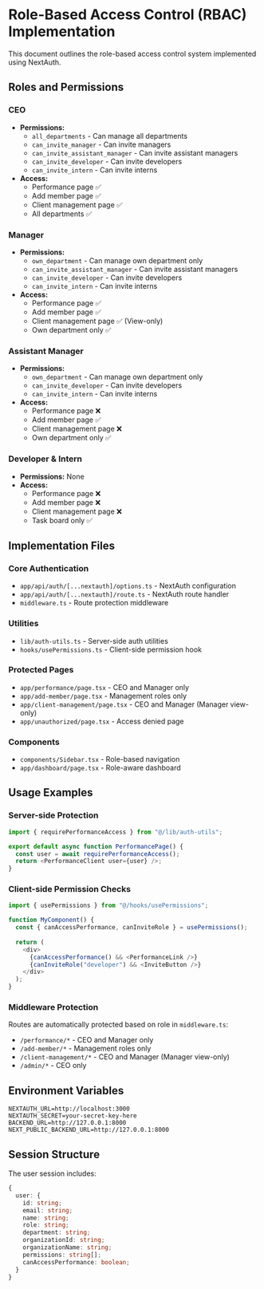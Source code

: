 # Role-Based Access Control (RBAC) Implementation

This document outlines the role-based access control system implemented using NextAuth.

## Roles and Permissions

### CEO
- **Permissions:**
  - `all_departments` - Can manage all departments
  - `can_invite_manager` - Can invite managers
  - `can_invite_assistant_manager` - Can invite assistant managers
  - `can_invite_developer` - Can invite developers
  - `can_invite_intern` - Can invite interns
- **Access:**
  - Performance page ✅
  - Add member page ✅
  - Client management page ✅
  - All departments ✅

### Manager
- **Permissions:**
  - `own_department` - Can manage own department only
  - `can_invite_assistant_manager` - Can invite assistant managers
  - `can_invite_developer` - Can invite developers
  - `can_invite_intern` - Can invite interns
- **Access:**
  - Performance page ✅
  - Add member page ✅
  - Client management page ✅ (View-only)
  - Own department only ✅

### Assistant Manager
- **Permissions:**
  - `own_department` - Can manage own department only
  - `can_invite_developer` - Can invite developers
  - `can_invite_intern` - Can invite interns
- **Access:**
  - Performance page ❌
  - Add member page ✅
  - Client management page ❌
  - Own department only ✅

### Developer & Intern
- **Permissions:** None
- **Access:**
  - Performance page ❌
  - Add member page ❌
  - Client management page ❌
  - Task board only ✅

## Implementation Files

### Core Authentication
- `app/api/auth/[...nextauth]/options.ts` - NextAuth configuration
- `app/api/auth/[...nextauth]/route.ts` - NextAuth route handler
- `middleware.ts` - Route protection middleware

### Utilities
- `lib/auth-utils.ts` - Server-side auth utilities
- `hooks/usePermissions.ts` - Client-side permission hook

### Protected Pages
- `app/performance/page.tsx` - CEO and Manager only
- `app/add-member/page.tsx` - Management roles only
- `app/client-management/page.tsx` - CEO and Manager (Manager view-only)
- `app/unauthorized/page.tsx` - Access denied page

### Components
- `components/Sidebar.tsx` - Role-based navigation
- `app/dashboard/page.tsx` - Role-aware dashboard

## Usage Examples

### Server-side Protection
```typescript
import { requirePerformanceAccess } from "@/lib/auth-utils";

export default async function PerformancePage() {
  const user = await requirePerformanceAccess();
  return <PerformanceClient user={user} />;
}
```

### Client-side Permission Checks
```typescript
import { usePermissions } from "@/hooks/usePermissions";

function MyComponent() {
  const { canAccessPerformance, canInviteRole } = usePermissions();
  
  return (
    <div>
      {canAccessPerformance() && <PerformanceLink />}
      {canInviteRole("developer") && <InviteButton />}
    </div>
  );
}
```

### Middleware Protection
Routes are automatically protected based on role in `middleware.ts`:
- `/performance/*` - CEO and Manager only
- `/add-member/*` - Management roles only
- `/client-management/*` - CEO and Manager (Manager view-only)
- `/admin/*` - CEO only

## Environment Variables

```env
NEXTAUTH_URL=http://localhost:3000
NEXTAUTH_SECRET=your-secret-key-here
BACKEND_URL=http://127.0.0.1:8000
NEXT_PUBLIC_BACKEND_URL=http://127.0.0.1:8000
```

## Session Structure

The user session includes:
```typescript
{
  user: {
    id: string;
    email: string;
    name: string;
    role: string;
    department: string;
    organizationId: string;
    organizationName: string;
    permissions: string[];
    canAccessPerformance: boolean;
  }
}
```